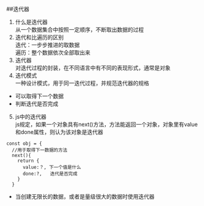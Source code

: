 ##迭代器
1. 什么是迭代器  
从一个数据集合中按照一定顺序，不断取出数据的过程
2. 迭代和比遍历的区别  
迭代：一步步推进的取数据  
遍历：整个数据依次全部取出来
3. 迭代器  
对迭代过程的封装，在不同语言中有不同的表现形式，通常是对象  
4. 迭代模式  
一种设计模式，用于同一迭代过程，并规范迭代器的规格  
  * 可以取得下一个数据
  * 判断迭代是否完成
5. js中的迭代器  
js规定，如果一个对象具有next()方法，方法能返回一个对象，对象里有value和done属性，则认为该对象是迭代器
```
const obj = {
  //用于取得下一数据的方法
  next(){
    return {
      value:？, 下一个值是什么
      done:?,   迭代是否完成
    }
  }

```
* 当创建无限长的数据，或者是量级很大的数据时使用迭代器